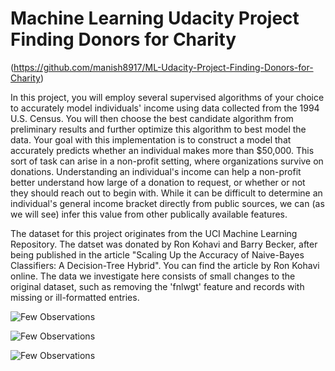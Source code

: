 # Machine Learning Udacity Project Finding Donors for Charity
(https://github.com/manish8917/ML-Udacity-Project-Finding-Donors-for-Charity)

In this project, you will employ several supervised algorithms of your choice to accurately model individuals' income using data collected from the 1994 U.S. Census. You will then choose the best candidate algorithm from preliminary results and further optimize this algorithm to best model the data. Your goal with this implementation is to construct a model that accurately predicts whether an individual makes more than $50,000. This sort of task can arise in a non-profit setting, where organizations survive on donations. Understanding an individual's income can help a non-profit better understand how large of a donation to request, or whether or not they should reach out to begin with. While it can be difficult to determine an individual's general income bracket directly from public sources, we can (as we will see) infer this value from other publically available features.

The dataset for this project originates from the UCI Machine Learning Repository. The datset was donated by Ron Kohavi and Barry Becker, after being published in the article "Scaling Up the Accuracy of Naive-Bayes Classifiers: A Decision-Tree Hybrid". You can find the article by Ron Kohavi online. The data we investigate here consists of small changes to the original dataset, such as removing the 'fnlwgt' feature and records with missing or ill-formatted entries.

![Few Observations](https://user-images.githubusercontent.com/40944253/62906428-40b22a80-bd8c-11e9-84ed-9589804d3376.png)


![Few Observations](https://user-images.githubusercontent.com/40944253/62906889-64767000-bd8e-11e9-9e32-ee0206bd53b0.png)


![Few Observations](https://user-images.githubusercontent.com/40944253/62906891-650f0680-bd8e-11e9-8fff-d60e66e28152.png)
